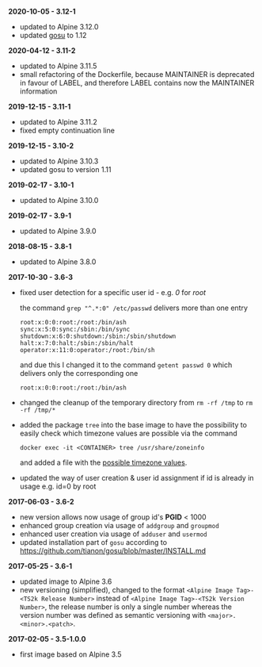 **2020-10-05 - 3.12-1**

 * updated to Alpine 3.12.0
 * updated [gosu](https://github.com/tianon/gosu) to 1.12

**2020-04-12 - 3.11-2**

 * updated to Alpine 3.11.5
 * small refactoring of the Dockerfile, because MAINTAINER is deprecated in favour of LABEL, and therefore LABEL contains now the MAINTAINER information

**2019-12-15 - 3.11-1**

 * updated to Alpine 3.11.2
 * fixed empty continuation line  

**2019-12-15 - 3.10-2**

 * updated to Alpine 3.10.3
 * updated gosu to version 1.11

**2019-02-17 - 3.10-1**

 * updated to Alpine 3.10.0

**2019-02-17 - 3.9-1**

 * updated to Alpine 3.9.0

**2018-08-15 - 3.8-1**

 * updated to Alpine 3.8.0

**2017-10-30 - 3.6-3**

 * fixed user detection for a specific user id - e.g. *0* for *root*

   the command ```grep "^.*:0" /etc/passwd``` delivers more than one entry

   ```
   root:x:0:0:root:/root:/bin/ash
   sync:x:5:0:sync:/sbin:/bin/sync
   shutdown:x:6:0:shutdown:/sbin:/sbin/shutdown
   halt:x:7:0:halt:/sbin:/sbin/halt
   operator:x:11:0:operator:/root:/bin/sh
   ```

   and due this I changed it to the command ```getent passwd 0``` which delivers only the corresponding one

   ```
   root:x:0:0:root:/root:/bin/ash
   ```

 * changed the cleanup of the temporary directory from ```rm -rf /tmp``` to ```rm -rf /tmp/*```

 * added the package `tree` into the base image to have the possibility 
   to easily check which timezone values are possible via the command

   ```docker exec -it <CONTAINER> tree /usr/share/zoneinfo```

   and added a file with the [possible timezone values](TIMEZONES.md).

 * updated the way of user creation & user id assignment if id is already in usage e.g. id=0 by root

**2017-06-03 - 3.6-2**

 * new version allows now usage of group id's __PGID__ < 1000 
 * enhanced group creation via usage of `addgroup` and `groupmod`
 * enhanced user creation via usage of `adduser` and `usermod`
 * updated installation part of `gosu` according to https://github.com/tianon/gosu/blob/master/INSTALL.md

**2017-05-25 - 3.6-1**

 * updated image to Alpine 3.6
 * new versioning (simplified), changed to the format `<Alpine Image Tag>-<TS2k Release Number>` 
   instead of `<Alpine Image Tag>-<TS2k Version Number>`, the release number is only a single number 
   whereas the version number was defined as semantic versioning with `<major>.<minor>.<patch>`.

**2017-02-05 - 3.5-1.0.0**

 * first image based on Alpine 3.5
 
